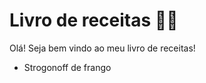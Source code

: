 # Livro de receitas :man_cook:

Olá! Seja bem vindo ao meu livro de receitas!

- Strogonoff de frango
